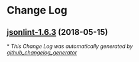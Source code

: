 # Change Log

## [jsonlint-1.6.3](https://github.com/sahsu/docker-jsonlint/tree/jsonlint-1.6.3) (2018-05-15)


\* *This Change Log was automatically generated by [github_changelog_generator](https://github.com/skywinder/Github-Changelog-Generator)*
